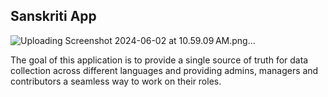 ## Sanskriti App 

![Uploading Screenshot 2024-06-02 at 10.59.09 AM.png…]()

The goal of this application is to provide a single source of truth for data collection across different languages and providing admins, managers and contributors a seamless way to work on their roles.
